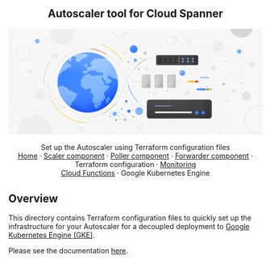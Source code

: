 <br />
<p align="center">
  <h2 align="center">Autoscaler tool for Cloud Spanner</h2>
  <img alt="Autoscaler" src="../../../resources/BlogHeader_Database_3.max-2200x2200.jpg">

  <p align="center">
    <!-- In one sentence: what does the code in this directory do? -->
    Set up the Autoscaler using Terraform configuration files
    <br />
    <a href="../../../README.md">Home</a>
    ·
    <a href="../../../src/scaler/README.md">Scaler component</a>
    ·
    <a href="../../../src/poller/README.md">Poller component</a>
    ·
    <a href="../../../src/forwarder/README.md">Forwarder component</a>
    ·
    Terraform configuration
    ·
    <a href="../../README.md#Monitoring">Monitoring</a>
    <br />
    <a href="../../cloud-functions/README.md">Cloud Functions</a>
    ·
    Google Kubernetes Engine
  </p>

</p>

## Overview

This directory contains Terraform configuration files to quickly set
up the infrastructure for your Autoscaler for a decoupled deployment to
[Google Kubernetes Engine (GKE)][gke].

Please see the documentation [here](../README.md).

[gke]: https://cloud.google.com/kubernetes-engine
